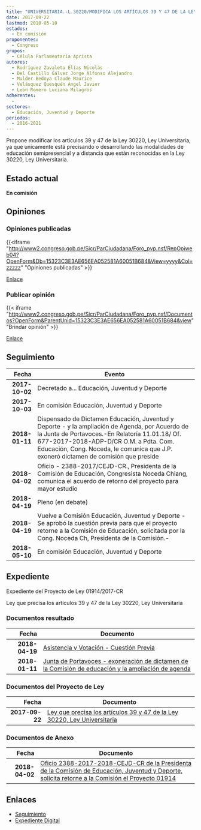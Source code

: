 ```yaml
---
title: "UNIVERSITARIA.-L.30220/MODIFICA LOS ARTÍCULOS 39 Y 47 DE LA LEY..."
date: 2017-09-22
lastmod: 2018-05-10
estados: 
  - En comisión
proponentes: 
  - Congreso
grupos: 
  - Célula Parlamentaria Aprista
autores: 
  - Rodríguez Zavaleta Elías Nicolás
  - Del Castillo Gálvez Jorge Alfonso Alejandro
  - Mulder Bedoya Claude Maurice
  - Velásquez Quesquén Angel Javier
  - León Romero Luciana Milagros
adherentes: 
  - 
sectores: 
  - Educación, Juventud y Deporte
periodos: 
  - 2016-2021
---
```


Propone modificar los artículos 39 y 47 de la Ley 30220, Ley Universitaria, ya que unicamente está precisando o desarrollando las modalidades de educación semipresencial y a distancia que están reconocidas en la Ley 30220, Ley Universitaria.


## Estado actual

**En comisión**

## Opiniones

### Opiniones publicadas

{{<iframe "http://www2.congreso.gob.pe/Sicr/ParCiudadana/Foro_pvp.nsf/RepOpiweb04?OpenForm&Db=15323C3E3AE656EA052581A60051B684&View=yyyy&Col=zzzzz" "Opiniones publicadas" >}}

[Enlace](http://www2.congreso.gob.pe/Sicr/ParCiudadana/Foro_pvp.nsf/RepOpiweb04?OpenForm&Db=15323C3E3AE656EA052581A60051B684&View=yyyy&Col=zzzzz)
### Publicar opinión

{{< iframe "http://www2.congreso.gob.pe/Sicr/ParCiudadana/Foro_pvp.nsf/Documentos?OpenForm&ParentUnid=15323C3E3AE656EA052581A60051B684&view" "Brindar opinión" >}}

[Enlace](http://www2.congreso.gob.pe/Sicr/ParCiudadana/Foro_pvp.nsf/Documentos?OpenForm&ParentUnid=15323C3E3AE656EA052581A60051B684&view)

## Seguimiento

| Fecha | Evento |
|------:|--------|
| **2017-10-02** | Decretado a... Educación, Juventud y Deporte|
| **2017-10-03** | En comisión Educación, Juventud y Deporte|
| **2018-01-11** | Dispensado de Dictamen Educación, Juventud y Deporte - y la ampliación de Agenda, por Acuerdo de la Junta de Portavoces.-En Relatoría 11.01.18/ Of. 677-2017-2018-ADP-D/CR O.M. a Pdta. Com. Educación, Cong. Noceda, le comunica que J.P. exoneró dictamen de comisión que preside|
| **2018-04-02** | Oficio - 2388-2017/CEJD-CR., Presidenta de la Comisión de Educación, Congresista Noceda Chiang, comunica el acuerdo de retorno del proyecto para mayor estudio|
| **2018-04-19** | Pleno (en debate)|
| **2018-04-19** | Vuelve a Comisión Educación, Juventud y Deporte - Se aprobó la cuestión previa para que el proyecto retorne a la Comisión de Educación, solicitada por la Cong. Noceda Ch, Presidenta de la Comisión.-|
| **2018-05-10** | En comisión Educación, Juventud y Deporte|


## Expediente

Expediente del Proyecto de Ley 01914/2017-CR

Ley que precisa los artículos 39 y 47 de la Ley 30220, Ley Universitaria


### Documentos resultado

| Fecha | Documento |
|------:|--------|
| **2018-04-19** | [Asistencia y Votación - Cuestión Previa](http://www.leyes.congreso.gob.pe/Documentos/2016_2021/Asistencia_y_Votacion/Proyectos_de_Ley/AVCP0191420180419..pdf) |
| **2018-01-11** | [Junta de Portavoces - exoneración de dictamen de la Comisión de educación y la ampliación de agenda](http://www.leyes.congreso.gob.pe/Documentos/2016_2021/Acuerdos/Junta_Portavoces/AJP019142018011.pdf) |

### Documentos del Proyecto de Ley

| Fecha | Documento |
|------:|--------|
| **2017-09-22** | [Ley que precisa los artículos 39 y 47 de la Ley 30220, Ley Universitaria](http://www.leyes.congreso.gob.pe/Documentos/2016_2021/Proyectos_de_Ley_y_de_Resoluciones_Legislativas/PL0191420170922.pdf) |

### Documentos de Anexo

| Fecha | Documento |
|------:|--------|
| **2018-04-02** | [Oficio 2388-2017-2018-CEJD-CR de la Presidenta de la Comisión de Educación, Juventud y Deporte, solicita retorne a la Comisión el Proyecto 01914](http://www.leyes.congreso.gob.pe/Documentos/2016_2021/Oficios/Congresistas/OFICIO-2388-2017-2018-CEJD-CR.pdf) |

## Enlaces 

- [Seguimiento](http://www2.congreso.gob.pe/Sicr/TraDocEstProc/CLProLey2016.nsf/f7fff46988ca05b1052578e100829cc7/7e5ae0c3f4c4d7a6052581a60052b7cf?OpenDocument)
- [Expediente Digital](http://www2.congreso.gob.pe/Sicr/TraDocEstProc/CLProLey2016.nsf/f7fff46988ca05b1052578e100829cc7/7e5ae0c3f4c4d7a6052581a60052b7cf?OpenDocument&Click=05257FB7005EB655.eb71d0cf91d8294e05256cdf006b5706/$Body/0.1C6C)
